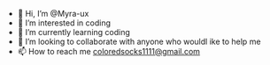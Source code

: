 - 👋 Hi, I’m @Myra-ux
- 👀 I’m interested in coding
- 🌱 I’m currently learning coding
- 💞️ I’m looking to collaborate with anyone who wouldl ike to help me
- 📫 How to reach me coloredsocks1111@gmail.com

<!---
Myra-ux/Myra-ux is a ✨ special ✨ repository because its `README.md` (this file) appears on your GitHub profile.
You can click the Preview link to take a look at your changes.
--->
